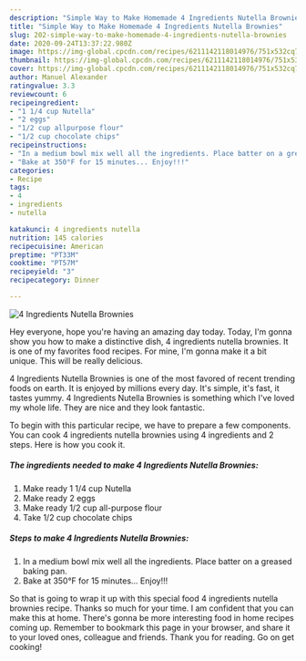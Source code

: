 ```yaml
---
description: "Simple Way to Make Homemade 4 Ingredients Nutella Brownies"
title: "Simple Way to Make Homemade 4 Ingredients Nutella Brownies"
slug: 202-simple-way-to-make-homemade-4-ingredients-nutella-brownies
date: 2020-09-24T13:37:22.980Z
image: https://img-global.cpcdn.com/recipes/6211142118014976/751x532cq70/4-ingredients-nutella-brownies-recipe-main-photo.jpg
thumbnail: https://img-global.cpcdn.com/recipes/6211142118014976/751x532cq70/4-ingredients-nutella-brownies-recipe-main-photo.jpg
cover: https://img-global.cpcdn.com/recipes/6211142118014976/751x532cq70/4-ingredients-nutella-brownies-recipe-main-photo.jpg
author: Manuel Alexander
ratingvalue: 3.3
reviewcount: 6
recipeingredient:
- "1 1/4 cup Nutella"
- "2 eggs"
- "1/2 cup allpurpose flour"
- "1/2 cup chocolate chips"
recipeinstructions:
- "In a medium bowl mix well all the ingredients. Place batter on a greased baking pan."
- "Bake at 350°F for 15 minutes... Enjoy!!!"
categories:
- Recipe
tags:
- 4
- ingredients
- nutella

katakunci: 4 ingredients nutella 
nutrition: 145 calories
recipecuisine: American
preptime: "PT33M"
cooktime: "PT57M"
recipeyield: "3"
recipecategory: Dinner

---
```



![4 Ingredients Nutella Brownies](https://img-global.cpcdn.com/recipes/6211142118014976/751x532cq70/4-ingredients-nutella-brownies-recipe-main-photo.jpg)

Hey everyone, hope you're having an amazing day today. Today, I'm gonna show you how to make a distinctive dish, 4 ingredients nutella brownies. It is one of my favorites food recipes. For mine, I'm gonna make it a bit unique. This will be really delicious.

4 Ingredients Nutella Brownies is one of the most favored of recent trending foods on earth. It is enjoyed by millions every day. It's simple, it's fast, it tastes yummy. 4 Ingredients Nutella Brownies is something which I've loved my whole life. They are nice and they look fantastic.




To begin with this particular recipe, we have to prepare a few components. You can cook 4 ingredients nutella brownies using 4 ingredients and 2 steps. Here is how you cook it.

<!--inarticleads1-->

##### The ingredients needed to make 4 Ingredients Nutella Brownies:

1. Make ready 1 1/4 cup Nutella
1. Make ready 2 eggs
1. Make ready 1/2 cup all-purpose flour
1. Take 1/2 cup chocolate chips




<!--inarticleads2-->

##### Steps to make 4 Ingredients Nutella Brownies:

1. In a medium bowl mix well all the ingredients. Place batter on a greased baking pan.
1. Bake at 350°F for 15 minutes... Enjoy!!!




So that is going to wrap it up with this special food 4 ingredients nutella brownies recipe. Thanks so much for your time. I am confident that you can make this at home. There's gonna be more interesting food in home recipes coming up. Remember to bookmark this page in your browser, and share it to your loved ones, colleague and friends. Thank you for reading. Go on get cooking!
